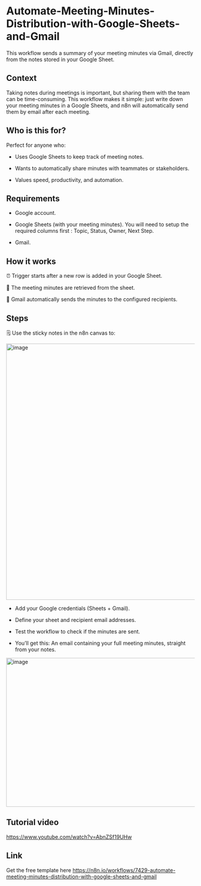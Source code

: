 # Automate-Meeting-Minutes-Distribution-with-Google-Sheets-and-Gmail
This workflow sends a summary of your meeting minutes via Gmail, directly from the notes stored in your Google Sheet.

## Context
Taking notes during meetings is important, but sharing them with the team can be time-consuming. This workflow makes it simple: just write down your meeting minutes in a Google Sheets, and n8n will automatically send them by email after each meeting.

## Who is this for?
Perfect for anyone who:

- Uses Google Sheets to keep track of meeting notes.

- Wants to automatically share minutes with teammates or stakeholders.

- Values speed, productivity, and automation.

## Requirements
- Google account.

- Google Sheets (with your meeting minutes). You will need to setup the required columns first : Topic, Status, Owner, Next Step.

- Gmail.

## How it works
⏰ Trigger starts after a new row is added in your Google Sheet.

📑 The meeting minutes are retrieved from the sheet.

📨 Gmail automatically sends the minutes to the configured recipients.

## Steps
🗒️ Use the sticky notes in the n8n canvas to:

<img width="1063" height="685" alt="image" src="https://github.com/user-attachments/assets/fa5ae028-638f-4c92-8b18-a640ca0e23cd" />

- Add your Google credentials (Sheets + Gmail).

- Define your sheet and recipient email addresses.

- Test the workflow to check if the minutes are sent.

- You’ll get this: An email containing your full meeting minutes, straight from your notes.

<img width="1209" height="398" alt="image" src="https://github.com/user-attachments/assets/a4df3fcf-f529-4fef-9f0a-0fe10b712fa9" />

## Tutorial video
https://www.youtube.com/watch?v=AbnZSf19UHw

## Link
Get the free template here https://n8n.io/workflows/7429-automate-meeting-minutes-distribution-with-google-sheets-and-gmail



